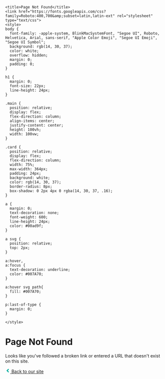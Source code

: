 <html><head>
    <meta charset="utf-8">
    <meta name="viewport" content="width=device-width, initial-scale=1.0, maximum-scale=1.0, user-scalable=no">

    <title>Page Not Found</title>
    <link href="https://fonts.googleapis.com/css?family=Roboto:400,700&amp;subset=latin,latin-ext" rel="stylesheet" type="text/css">
    <style>
    body {
      font-family: -apple-system, BlinkMacSystemFont, "Segoe UI", Roboto, Helvetica, Arial, sans-serif, "Apple Color Emoji", "Segoe UI Emoji", "Segoe UI Symbol";
      background: rgb(14, 30, 37);
      color: white;
      overflow: hidden;
      margin: 0;
      padding: 0;
    }

    h1 {
      margin: 0;
      font-size: 22px;
      line-height: 24px;
    }

    .main {
      position: relative;
      display: flex;
      flex-direction: column;
      align-items: center;
      justify-content: center;
      height: 100vh;
      width: 100vw;
    }

    .card {
      position: relative;
      display: flex;
      flex-direction: column;
      width: 75%;
      max-width: 364px;
      padding: 24px;
      background: white;
      color: rgb(14, 30, 37);
      border-radius: 8px;
      box-shadow: 0 2px 4px 0 rgba(14, 30, 37, .16);
    }

    a {
      margin: 0;
      text-decoration: none;
      font-weight: 600;
      line-height: 24px;
      color: #00ad9f;
    }

    a svg {
      position: relative;
      top: 2px;
    }

    a:hover,
    a:focus {
      text-decoration: underline;
      color: #007A70;
    }

    a:hover svg path{
      fill: #007A70;
    }

    p:last-of-type {
      margin: 0;
    }

    </style>
  </head>
  <body>
    <div class="main">
      <div class="card">
        <div class="header">
          <h1>Page Not Found</h1>
        </div>
        <div class="body">
          <p>Looks like you've followed a broken link or entered a URL that doesn't exist on this site.</p>
          <p>
            <a id="back-link" href="/">
              <svg xmlns="http://www.w3.org/2000/svg" width="16" height="16" viewBox="0 0 16 16">
                <path fill="#00ad9f" d="M11.9998836,4.09370803 L8.55809517,7.43294953 C8.23531459,7.74611298 8.23531459,8.25388736 8.55809517,8.56693769 L12,11.9062921 L9.84187871,14 L4.24208544,8.56693751 C3.91930485,8.25388719 3.91930485,7.74611281 4.24208544,7.43294936 L9.84199531,2 L11.9998836,4.09370803 Z"></path>
              </svg>
              Back to our site
             </a>
          </p>
        </div>
      </div>
    </div>
    <script>
      (function() {
        if (document.referrer && document.location.host && document.referrer.match(new RegExp("^https?://" + document.location.host))) {
          document.getElementById("back-link").setAttribute("href", document.referrer);
        }
      })();
    </script>
  


</body></html>